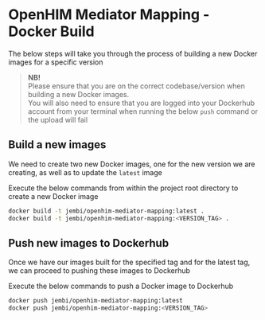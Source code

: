 # OpenHIM Mediator Mapping - Docker Build

The below steps will take you through the process of building a new Docker images for a specific version

> **NB!** <br />
> Please ensure that you are on the correct codebase/version when building a new Docker images. <br />
> You will also need to ensure that you are logged into your Dockerhub account from your terminal when running the below `push` command or the upload will fail

## Build a new images

We need to create two new Docker images, one for the new version we are creating, as well as to update the `latest` image

Execute the below commands from within the project root directory to create a new Docker image

```sh
docker build -t jembi/openhim-mediator-mapping:latest .
docker build -t jembi/openhim-mediator-mapping:<VERSION_TAG> .
```

## Push new images to Dockerhub

Once we have our images built for the specified tag and for the latest tag, we can proceed to pushing these images to Dockerhub

Execute the below commands to push a Docker image to Dockerhub

```sh
docker push jembi/openhim-mediator-mapping:latest
docker push jembi/openhim-mediator-mapping:<VERSION_TAG>
```
